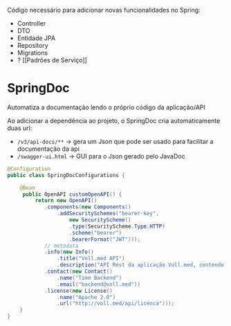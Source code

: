 Código necessário para adicionar novas funcionalidades no Spring:
- Controller
- DTO
- Entidade JPA
- Repository
- Migrations
- ? [[Padrões de Serviço]]

# SpringDoc

Automatiza a documentação lendo o próprio código da aplicação/API

Ao adicionar a dependência ao projeto, o SpringDoc cria automaticamente duas url:

- `/v3/api-docs/**` -> gera um Json que pode ser usado para facilitar a documentação da api
- `/swagger-ui.html` -> GUI para o Json gerado pelo JavaDoc

```java title:"api/infra/springdoc/SpringDocConfiguration.java"
@Configuration
public class SpringDocConfigurations {

    @Bean
     public OpenAPI customOpenAPI() {
         return new OpenAPI()
			.components(new Components()
				.addSecuritySchemes("bearer-key",
					new SecurityScheme()
					.type(SecurityScheme.Type.HTTP)
					.scheme("bearer")
					.bearerFormat("JWT")));
			// metadata
			.info(new Info()
				.title("Voll.med API")
				.description("API Rest da aplicação Voll.med, contendo as funcionalidades de CRUD de médicos e de pacientes, além de agendamento e cancelamento de consultas")
			.contact(new Contact()
				.name("Time Backend")
				.email("backend@voll.med"))
			.license(new License()
				.name("Apache 2.0")
				.url("http://voll.med/api/licenca")));
    }
}
```


